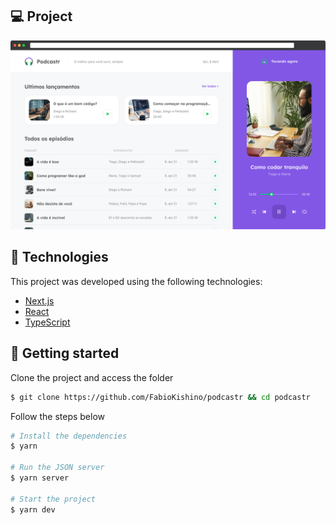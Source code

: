## 💻 Project

<p align="center">
  <img alt="Podcastr" src=".github/podcastr-preview.png" width="1080px">
</p>

## 🧪 Technologies

This project was developed using the following technologies:

- [Next.js](https://nextjs.org/)
- [React](https://reactjs.org)
- [TypeScript](https://www.typescriptlang.org/)

## 🚀 Getting started

Clone the project and access the folder

```bash
$ git clone https://github.com/FabioKishino/podcastr && cd podcastr
```

Follow the steps below
```bash
# Install the dependencies
$ yarn

# Run the JSON server
$ yarn server

# Start the project
$ yarn dev
```



